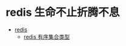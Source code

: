 # redis 生命不止折腾不息

- [redis](https://github.com/lidawei-ufo/redis)
  - [redis 有序集合类型](https://github.com/lidawei-ufo/redis/blob/master/redis.md)

